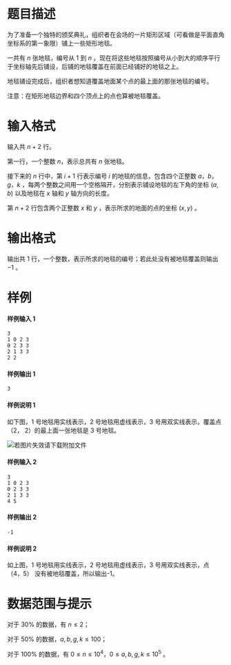 
# 题目描述

为了准备一个独特的颁奖典礼，组织者在会场的一片矩形区域（可看做是平面直角坐标系的第一象限）铺上一些矩形地毯。

一共有 $n$ 张地毯，编号从 $1$ 到 $n$ 。现在将这些地毯按照编号从小到大的顺序平行于坐标轴先后铺设，后铺的地毯覆盖在前面已经铺好的地毯之上。 

地毯铺设完成后，组织者想知道覆盖地面某个点的最上面的那张地毯的编号。

注意：在矩形地毯边界和四个顶点上的点也算被地毯覆盖。 

# 输入格式

输入共 $n+2$ 行。

第一行，一个整数 $n$，表示总共有 $n$ 张地毯。

接下来的 $n$ 行中，第 $i+1$ 行表示编号 $i$ 的地毯的信息，包含四个正整数 $a，b，g，k$ ，每两个整数之间用一个空格隔开，分别表示铺设地毯的左下角的坐标 $(a,b)$ 以及地毯在 $x$ 轴和 $y$ 轴方向的长度。

第 $n+2$ 行包含两个正整数 $x$ 和 $y$ ，表示所求的地面的点的坐标 $(x,y)$ 。

# 输出格式

输出共 $1$ 行，一个整数，表示所求的地毯的编号；若此处没有被地毯覆盖则输出 $-1$ 。

# 样例

#### 样例输入 1
```plain
3
1 0 2 3
0 2 3 3
2 1 3 3
2 2
```

####  样例输出 1
```plain
3
```

#### 样例说明 1

如下图，1 号地毯用实线表示，2 号地毯用虚线表示，3 号用双实线表示，覆盖点（2， 2）的最上面一张地毯是 3 号地毯。 

![若图片失效请下载附加文件](/problem/2596/testdata/download/pic1.png)

#### 样例输入 2
```plain
3
1 0 2 3
0 2 3 3
2 1 3 3
4 5
```

#### 样例输出 2
```plain
-1
```

#### 样例说明 2

如上图，1 号地毯用实线表示，2 号地毯用虚线表示，3 号用双实线表示，点（4，5） 没有被地毯覆盖，所以输出-1。 

# 数据范围与提示

对于 $30\%$ 的数据，有 $n\leq2$；

对于 $50\%$ 的数据，$a, b, g, k \leq100$； 

对于 $100\%$ 的数据，有 $0\leq n\leq10^4$，$0\leq a, b, g, k\leq10^5$ 。

